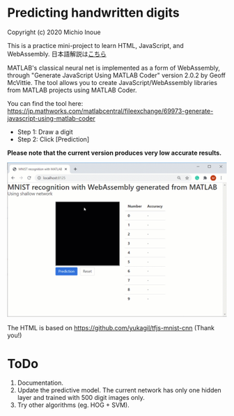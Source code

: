 # Predicting handwritten digits
Copyright (c) 2020 Michio Inoue

This is a practice mini-project to learn HTML, JavaScript, and WebAssembly.
日本語解説は[こちら](doc_jp/MATLAB2WebAssembly.md)

MATLAB's classical neural net is implemented as a form of WebAssembly, through "Generate JavaScript Using MATLAB Coder" version 2.0.2 by Geoff McVittie. The tool allows you to create JavaScript/WebAssembly libraries from MATLAB projects using MATLAB Coder.

You can find the tool here:
https://jp.mathworks.com/matlabcentral/fileexchange/69973-generate-javascript-using-matlab-coder


- Step 1: Draw a digit 
- Step 2: Click [Prediction]

**Please note that the current version produces very low accurate results.**

![Step1toStep2](image/DigitPrediction.gif)

The HTML is based on https://github.com/yukagil/tfjs-mnist-cnn (Thank you!)

# ToDo
1. Documentation.
1. Update the predictive model. The current network has only one hidden layer and trained with 500 digit images only.
2. Try other algorithms (eg. HOG + SVM).
